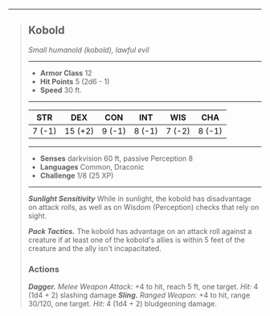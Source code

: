 ___
> ## Kobold
>*Small humanold (kobold), lawful evil*
> ___
> - **Armor Class** 12
> - **Hit Points** 5 (2d6 - 1)
> - **Speed** 30 ft.
>___
>|STR|DEX|CON|INT|WIS|CHA|
>|:---:|:---:|:---:|:---:|:---:|:---:|
>|7 (-1)|15 (+2)|9 (-1)|8 (-1)|7 (-2)|8 (-1)|
>___
> - **Senses** darkvision 60 ft, passive Perception 8
> - **Languages** Common, Draconic
> - **Challenge** 1/8 (25 XP)
> ___
> ***Sunlight Sensitivity*** While in sunlight, the kobold has disadvantage on attack rolls, as well as on Wisdom (Perception) checks that rely on sight.
> 
> ***Pack Tactics.*** The kobold has advantage on an attack roll against a creature if at least one of the kobold's allies is within 5 feet of the creature and the ally isn't incapacitated.
>
> ### Actions
> ***Dagger.*** *Melee Weapon Attack:* +4 to hit, reach 5 ft, one target.  *Hit:* 4 (1d4 + 2) slashing damage
> ***Sling.*** *Ranged Weapon:* +4 to hit, range 30/120, one target.  *Hit:* 4 (1d4 + 2) bludgeoning damage.
